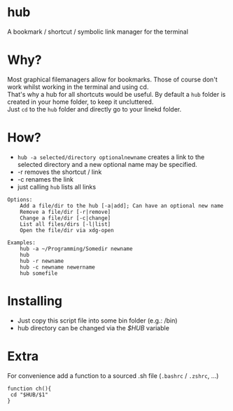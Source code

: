 # hub
A bookmark / shortcut / symbolic link manager for the terminal

# Why?
Most graphical filemanagers allow for bookmarks. Those of course don't work whilst working in the terminal and using cd.<br>
That's why a hub for all shortcuts would be useful. By default a `hub` folder is created in your home folder, to keep it uncluttered.<br>
Just `cd` to the `hub` folder and directly go to your linekd folder.

# How?

- `hub -a selected/directory optionalnewname` creates a link to the selected directory and a new optional name may be specified.
- -r removes the shortcut / link
- -c renames the link
- just calling `hub` lists all links

```
Options:
	Add a file/dir to the hub [-a|add]; Can have an optional new name
	Remove a file/dir [-r|remove]
	Change a file/dir [-c|change]
	List all files/dirs [-l|list]
	Open the file/dir via xdg-open

Examples:
	hub -a ~/Programming/Somedir newname
	hub
	hub -r newname
	hub -c newname newername
	hub somefile
 ```
# Installing
- Just copy this script file into some bin folder (e.g.: /bin)
- hub directory can be changed via the *$HUB* variable

# Extra
For convenience add a function to a sourced .sh file (`.bashrc` / `.zshrc`, ...)
```
function ch(){
 cd "$HUB/$1"
}
```
